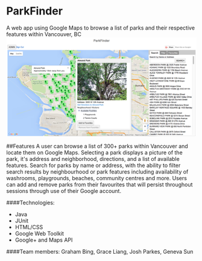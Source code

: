 # ParkFinder
A web app using Google Maps to browse a list of parks and their respective features within Vancouver, BC
![ParkFinder UI](https://github.com/parkeys/ParkFinder/blob/master/Screen%20Shot%202016-04-29%20at%203.47.15%20PM.png)

##Features
A user can browse a list of 300+ parks within Vancouver and locate them on Google Maps. Selecting a park displays a picture of the park, it's address and neighborhood, directions, and a list of available features. Search for parks by name or address, with the ability to filter search results by neighbourhood or park features including availability of washrooms, playgrounds, beaches, community centres and more. Users can add and remove parks from their favourites that will persist throughout sessions through use of their Google account.

####Technologies:
* Java
* JUnit
* HTML/CSS
* Google Web Toolkit
* Google+ and Maps API

####Team members:
Graham Bing, Grace Liang, Josh Parkes, Geneva Sun

